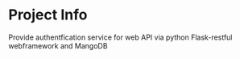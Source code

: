 # Project Info
Provide authentfication service for  web API via python Flask-restful webframework and MangoDB
